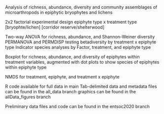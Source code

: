 Analysis of richness, abundance, diversity and community assemblages of microarthropods in epiphytic bryophytes and lichens 

2x2 factorial experimental design
epiphyte type x treatment type 
[bryophte/lichen]
[corridor reserve/shelterwood] 


Two-way ANOVA for richness, abundance, and Shannon-Weiner diversity  
PERMANOVA and PERMDISP testing betadiversity by treatment x epiphyte type 
Indicator species analyses by Factor, treatment, and epiphyte type 
 
Boxplot for richness, abundance, and diversity of epiphytes within treatment variables, augmented with dot plots to show species of epiphytes within epiphyte type 

NMDS for treatment, epiphyte, and treatment x epiphyte 



R code available for full data in main
Tab-delimited data and metadata files can be found in the all_data branch 
graphics can be found in the allData_figures branch 


Preliminary data files and code can be found in the entsoc2020 branch 

 
